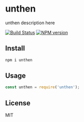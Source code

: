 # unthen

unthen description here

[![Build Status][travis-image]][travis-url]
[![NPM version][npm-image]][npm-url]

## Install

```bash
npm i unthen
```

## Usage

```js
const unthen = require('unthen');
```

## License

MIT

[npm-url]: https://npmjs.org/package/unthen
[npm-image]: https://badge.fury.io/js/unthen.svg
[travis-url]: https://travis-ci.org/astur/unthen
[travis-image]: https://travis-ci.org/astur/unthen.svg?branch=master